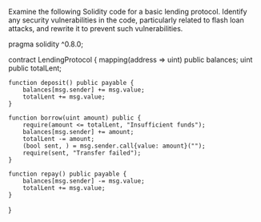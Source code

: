 Examine the following Solidity code for a basic lending protocol. Identify any security vulnerabilities in the code, particularly related to flash loan attacks, and rewrite it to prevent such vulnerabilities.

pragma solidity ^0.8.0;

contract LendingProtocol {
    mapping(address => uint) public balances;
    uint public totalLent;

    function deposit() public payable {
        balances[msg.sender] += msg.value;
        totalLent += msg.value;
    }

    function borrow(uint amount) public {
        require(amount <= totalLent, "Insufficient funds");
        balances[msg.sender] += amount;
        totalLent -= amount;
        (bool sent, ) = msg.sender.call{value: amount}("");
        require(sent, "Transfer failed");
    }

    function repay() public payable {
        balances[msg.sender] -= msg.value;
        totalLent += msg.value;
    }
}
